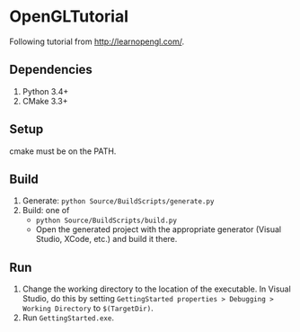 # OpenGLTutorial
Following tutorial from http://learnopengl.com/.

## Dependencies
1. Python 3.4+
1. CMake 3.3+

## Setup
cmake must be on the PATH.

## Build
1. Generate: `python Source/BuildScripts/generate.py`
1. Build: one of
    * `python Source/BuildScripts/build.py`
    * Open the generated project with the appropriate generator (Visual Studio, XCode, etc.) and build it there.

## Run
1. Change the working directory to the location of the executable.  In Visual Studio, do this by setting `GettingStarted properties > Debugging > Working Directory` to `$(TargetDir)`. 
1. Run `GettingStarted.exe`.
